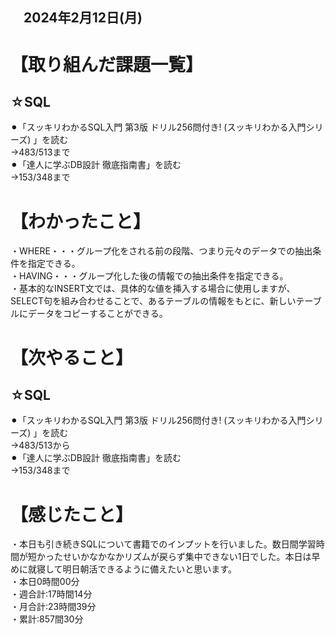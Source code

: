 ## 　2024年2月12日(月)
# 【取り組んだ課題一覧】
## ☆SQL
⚫︎「スッキリわかるSQL入門 第3版 ドリル256問付き! (スッキリわかる入門シリーズ) 」を読む<br>
→483/513まで<br>
⚫︎「達人に学ぶDB設計 徹底指南書」を読む<br>
→153/348まで<br>
# 【わかったこと】
・WHERE・・・グループ化をされる前の段階、つまり元々のデータでの抽出条件を指定できる。<br>
・HAVING・・・グループ化した後の情報での抽出条件を指定できる。<br>
・基本的なINSERT文では、具体的な値を挿入する場合に使用しますが、SELECT句を組み合わせることで、あるテーブルの情報をもとに、新しいテーブルにデータをコピーすることができる。<br>
# 【次やること】
## ☆SQL
⚫︎「スッキリわかるSQL入門 第3版 ドリル256問付き! (スッキリわかる入門シリーズ) 」を読む<br>
→483/513から<br>
⚫︎「達人に学ぶDB設計 徹底指南書」を読む<br>
→153/348まで<br>
# 【感じたこと】
・本日も引き続きSQLについて書籍でのインプットを行いました。数日間学習時間が短かったせいかなかなかリズムが戻らず集中できない1日でした。本日は早めに就寝して明日朝活できるように備えたいと思います。<br>
・本日0時間00分<br>
・週合計:17時間14分<br>
・月合計:23時間39分<br>
・累計:857間30分<br>
